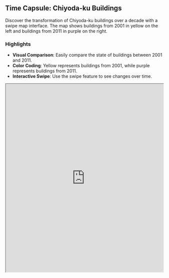 ## Time Capsule: Chiyoda-ku Buildings

Discover the transformation of Chiyoda-ku buildings over a decade with a swipe map interface. The map shows buildings from 2001 in yellow on the left and buildings from 2011 in purple on the right.

### Highlights

- **Visual Comparison**: Easily compare the state of buildings between 2001 and 2011.
- **Color Coding**: Yellow represents buildings from 2001, while purple represents buildings from 2011.
- **Interactive Swipe**: Use the swipe feature to see changes over time.

<div class="maproom">
  <iframe src="https://yohman.github.io/xymax/sandbox/swipe.html" width="100%" height="600"></iframe>
</div>